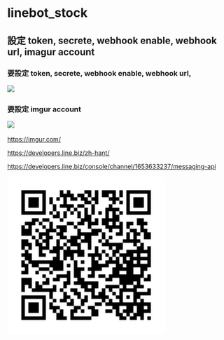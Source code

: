 # linebot_stock



## 設定 token, secrete, webhook enable, webhook url, imagur account


### 要設定 token, secrete, webhook enable, webhook url,
![](https://i.imgur.com/FXr8DED.png)
### 要設定 imgur account
![](https://i.imgur.com/XnwkGDY.png)

https://imgur.com/

https://developers.line.biz/zh-hant/

https://developers.line.biz/console/channel/1653633237/messaging-api

![](./815geyre.png)
